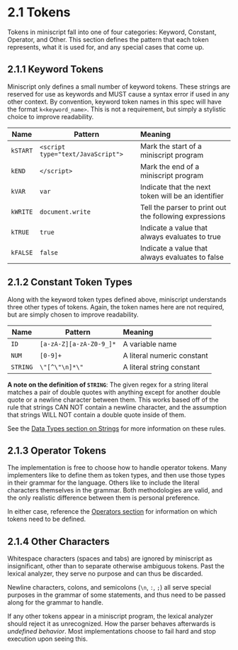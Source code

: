 # 2.1 Tokens
Tokens in miniscript fall into one of four categories: Keyword, Constant, Operator, and Other. This section defines the pattern that each token represents, what it is used for, and any special cases that come up.

## 2.1.1 Keyword Tokens
Miniscript only defines a small number of keyword tokens. These strings are reserved for use as keywords and MUST cause a syntax error if used in any other context. By convention, keyword token names in this spec will have the format `k<keyword_name>`. This is not a requirement, but simply a stylistic choice to improve readability.

|   Name   |              Pattern              |                        Meaning                         |
| -------- | --------------------------------- | :----------------------------------------------------- |
| `kSTART` | `<script type="text/JavaScript">` | Mark the start of a miniscript program                 |
| `kEND`   | `</script>`                       | Mark the end of a miniscript program                   |
| `kVAR`   | `var`                             | Indicate that the next token will be an identifier     |
| `kWRITE` | `document.write`                  | Tell the parser to print out the following expressions |
| `kTRUE`  | `true`                            | Indicate a value that always evaluates to true         |
| `kFALSE` | `false`                           | Indicate a value that always evaluates to false        |

## 2.1.2 Constant Token Types
Along with the keyword token types defined above, miniscript understands three other types of tokens. Again, the token names here are not required, but are simply chosen to improve readability.

|   Name   |         Pattern         |          Meaning           |
| -------- | ----------------------- | :------------------------- |
| `ID`     | `[a-zA-Z][a-zA-Z0-9_]*` | A variable name            |
| `NUM`    | `[0-9]+`                | A literal numeric constant |
| `STRING` | `\"[^\"\n]*\"`          | A literal string constant  |

**A note on the definition of `STRING`**: The given regex for a string literal matches a pair of double quotes with anything except for another double quote or a newline character between them. This works based off of the rule that strings CAN NOT contain a newline character, and the assumption that strings WILL NOT contain a double quote inside of them.

See the [Data Types section on Strings]() for more information on these rules.

## 2.1.3 Operator Tokens
The implementation is free to choose how to handle operator tokens. Many implementers like to define them as token types, and then use those types in their grammar for the language. Others like to include the literal characters themselves in the grammar. Both methodologies are valid, and the only realistic difference between them is personal preference.

In either case, reference the [Operators section]() for information on which tokens need to be defined.

## 2.1.4 Other Characters
Whitespace characters (spaces and tabs) are ignored by miniscript as insignificant, other than to separate otherwise ambiguous tokens. Past the lexical analyzer, they serve no purpose and can thus be discarded.

Newline characters, colons, and semicolons (`\n`, `:`, `;`) all serve special purposes in the grammar of some statements, and thus need to be passed along for the grammar to handle.

If any other tokens appear in a miniscript program, the lexical analyzer should reject it as unrecognized. How the parser behaves afterwards is *undefined behavior*. Most implementations choose to fail hard and stop execution upon seeing this.
